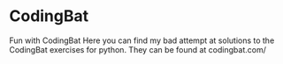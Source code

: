 # CodingBat


Fun with CodingBat
Here you can find my bad attempt at solutions to the CodingBat exercises for python. They can be found at codingbat.com/
